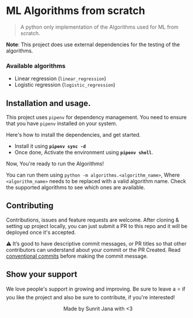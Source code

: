 # ML Algorithms from scratch

> A python only implementation of the Algorithms used for ML from scratch.

**Note**: This project does use external dependencies for the testing of the algorithms.

### Available algorithms

- Linear regression (`linear_regression`)
- Logistic regression (`logistic_regression`)

## Installation and usage.

This project uses `pipenv` for dependency management. You need to ensure that you have `pipenv`
installed on your system.

Here's how to install the dependencies, and get started.

- Install it using **`pipenv sync -d`**
- Once done, Activate the environment using **`pipenv shell`**.

Now, You're ready to run the Algorithms!

You can run them using `python -m algorithms.<algorithm_name>`, Where `<algorithm_name>` needs to be replaced
with a valid algorithm name. Check the supported algorithms to see which ones are available.

## Contributing

Contributions, issues and feature requests are welcome. After cloning & setting up project locally, you
can just submit a PR to this repo and it will be deployed once it's accepted.

⚠️ It’s good to have descriptive commit messages, or PR titles so that other contributors can understand about your
commit or the PR Created. Read [conventional commits](https://www.conventionalcommits.org/en/v1.0.0-beta.3/)
before making the commit message.

## Show your support

We love people's support in growing and improving. Be sure to leave a ⭐️ if you like the project and
also be sure to contribute, if you're interested!

<div align="center">
Made by Sunrit Jana with <3
</div>
